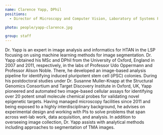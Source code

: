 ```yaml
---
name: Clarence Yapp, DPhil
positions:
  - Director of Microscopy and Computer Vision, Laboratory of Systems Pharmacology, Harvard Medical School

photo: people/yapp-clarence.jpg

group: staff
---
```

Dr. Yapp is an expert in image analysis and informatics for HTAN in the LSP focusing on using machine learning methods for image segmentation. Dr. Yapp obtained his MSc and DPhil from the University of Oxford, England in 2007 and 2011, respectively, in the labs of Professor Udo Oppermann and Professor Alison Noble. There, he developed an image-based analysis pipeline for identifying induced pluripotent stem cell (iPSC) colonies. During his postdoctoral studies under Dr. Susanne Muller-Knapp at the Structural Genomics Consortium and Target Discovery Institute in Oxford, UK, Yapp pioneered and automated two image-based cellular assays for identifying over 20 potent small molecule chemical probes for validating novel epigenetic targets. Having managed microscopy facilities since 2011 and being exposed to a highly interdisciplinary background, he advises on experimental design and working with PIs to solve problems that span across wet-lab work, data acquisition, and analysis. In addition to overseeing image collection, Dr. Yapp assists with analytical methods including approaches to segmentation of TMA images.
